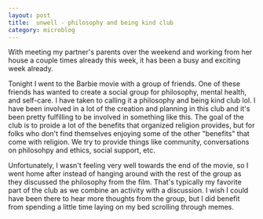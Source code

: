 ```yaml
---
layout: post
title:  unwell - philosophy and being kind club
category: microblog
---
```


With meeting my partner's parents over the weekend and working from her house a couple times already this week, it has been a busy and exciting week already.

Tonight I went to the Barbie movie with a group of friends. One of these friends has wanted to create a social group for philosophy, mental health, and self-care. I have taken to calling it a philosophy and being kind club lol. I have been involved in a lot of the creation and planning in this club and it's been pretty fulfilling to be involved in something like this. The goal of the club is to proide a lot of the benefits that organized religion provides, but for folks who don't find themselves enjoying some of the other "benefits" that come with religion. We try to provide things like community, conversations on philosohpy and ethics, social support, etc.

Unfortunately, I wasn't feeling very well towards the end of the movie, so I went home after instead of hanging around with the rest of the group as they discussed the philosophy from the film. That's typically my favorite part of the club as we combine an activity with a discussion. I wish I could have been there to hear more thoughts from the group, but I did benefit from spending a little time laying on my bed scrolling through memes.
